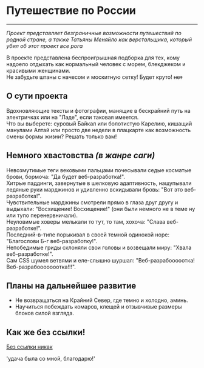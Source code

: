 # Путешествие по России
---------------------

_Проект представляет безграничные возможности путешествий по родной стране, а также Татьяны Меняйло как верстальщика, который убил об этот проект все рога_

В проекте представлена беспроигрышная подборка для тех, кому надоело отдыхать как нормальный человек с морем, блекджеком и красивыми женщинами.  
Не забудьте штаны с начесом и москитную сетку! Будет круто! ~~нет~~

## О сути проекта
Вдохновляющие тексты и фотографии, манящие в бескрайний путь на электричках или на "Ладе", если таковая имеется.  
Что вы выберете: суровый Байкал или болотистую Карелию, кишащий манулами Алтай или просто две недели в плацкарте как возможность смены формы жизни? Решать только вам!

## Немного хвастовства _(в жанре саги)_
Невозмутимые теги вековыми пальцами почесывали седые косматые брови, бормоча: "Да будет веб-разработка!".  
Хитрые паддинги, завернутые в шелковую адаптивность, нащупывали ледяные руки марджинов и удивленно вскидывали бровь: "Вот это веб-разработка!".  
Чувствительные марджины смотрели прямо в глаза друг другу и выдыхали: "Восхищение! Восхищение!" (они были немного не в теме ну или тупо перенервничали).  
Неуловимые ховеры мелькали то тут, то там, хохоча: "Слава веб-разработке!".  
Последний-в-типе порыкивал в своей темной одинокой норе: "Благослови Б-г веб-разработку!".  
Непобедимые гриды склоняли свои головы и возвещали миру: "Хвала веб-разработке!".  
Сам CSS шумел ветвями и еле-слышно шуршал: "Веб-разрабооооотка! Веб-разрабооооооотка!!!".

## Планы на дальнейшее развитие
* Не возвращаться на Крайний Север, где темно и холодно, аминь.  
* Научиться побеждать комаров, клещей и отзывчивые размеры блоков силой взгляда.

## Как же без ссылки!
[Без ссылки никак](https://meniaylo.github.io/russian-travel/index.html)

'удача была со мной, благодарю!'